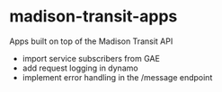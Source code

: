 # madison-transit-apps
Apps built on top of the Madison Transit API

- import service subscribers from GAE
- add request logging in dynamo
- implement error handling in the /message endpoint